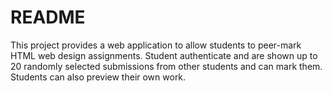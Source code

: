 # README #

This project provides a web application to allow students to peer-mark 
HTML web design assignments.  Student authenticate and are shown up to
20 randomly selected submissions from other students and can mark them. 
Students can also preview their own work. 
